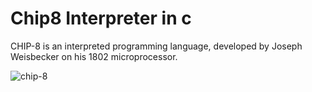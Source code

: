 # Chip8 Interpreter in c
CHIP-8 is an interpreted programming language, developed by Joseph Weisbecker on his 1802 microprocessor.

<img src="https://github.com/user-attachments/assets/251cd5cf-3bd2-4002-bef6-a7eac2e8c3a8" alt="chip-8"/>
